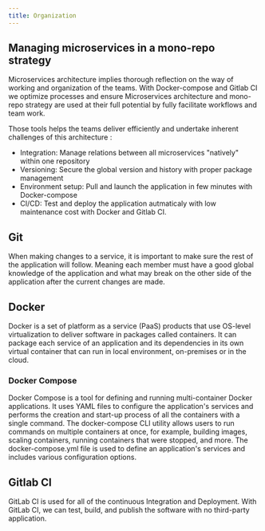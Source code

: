 ```yaml
---
title: Organization
---
```


## Managing microservices in a mono-repo strategy

Microservices architecture implies thorough reflection on the way of working and organization of the teams.
With Docker-compose and Gitlab CI we optimize processes and ensure Microservices architecture and mono-repo strategy are used at their full potential by fully facilitate workflows and team work. 

Those tools helps the teams deliver efficiently and undertake inherent challenges of this architecture :   

- Integration: Manage relations between all microservices "natively" within one repository
- Versioning: Secure the global version and history with proper package management
- Environment setup: Pull and launch the application in few minutes with Docker-compose
- CI/CD: Test and deploy the application autmaticaly with low maintenance cost with Docker and Gitlab CI.

## Git

When making changes to a service, it is important to make sure the rest of the application will follow. Meaning each member must have a good global knowledge of the application and what may break on the other side of the application after the current changes are made.

## Docker

Docker is a set of platform as a service (PaaS) products that use OS-level virtualization to deliver software in packages called containers.
It can package each service of an application and its dependencies in its own virtual container that can run in local environment, on-premises or in the cloud.

### Docker Compose

Docker Compose is a tool for defining and running multi-container Docker applications.
It uses YAML files to configure the application's services and performs the creation and start-up process of all the containers with a single command.
The docker-compose CLI utility allows users to run commands on multiple containers at once, for example, building images, scaling containers, running containers that were stopped, and more.
The docker-compose.yml file is used to define an application's services and includes various configuration options.


## Gitlab CI

GitLab CI is used for all of the continuous Integration and Deployment. With GitLab CI, we can test, build, and publish the software with no third-party application.


